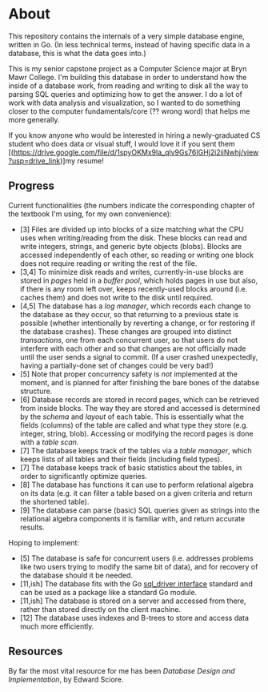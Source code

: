# About

This repository contains the internals of a very simple database engine, written in Go. (In less technical terms, instead of having specific data in a database, this is what the data goes into.)

This is my senior capstone project as a Computer Science major at Bryn Mawr College. I'm building this database in order to understand how the inside of a database work, from reading and writing to disk all the way to parsing SQL queries and optimizing how to get the answer. I do a lot of work with data analysis and visualization, so I wanted to do something closer to the computer fundamentals/core (?? wrong word) that helps me more generally.

If you know anyone who would be interested in hiring a newly-graduated CS student who does data or visual stuff, I would love it if you sent them [(https://drive.google.com/file/d/1spyOKMx9la_qlv9Gs76IGHj2i2iiNwhj/view?usp=drive_link)]my resume!

## Progress

Current functionalities (the numbers indicate the corresponding chapter of the textbook I'm using, for my own convenience):

- [3] Files are divided up into blocks of a size matching what the CPU uses when writing/reading from the disk. These blocks can read and write integers, strings, and generic byte objects (blobs). Blocks are accessed independently of each other, so reading or writing one block does not require reading or writing the rest of the file.
- [3,4] To minimize disk reads and writes, currently-in-use blocks are stored in _pages_ held in a _buffer pool_, which holds pages in use but also, if there is any room left over, keeps recently-used blocks around (i.e. caches them) and does not write to the disk until required.
- [4,5] The database has a _log manager_, which records each change to the database as they occur, so that returning to a previous state is possible (whether intentionally by reverting a change, or for restoring if the database crashes). These changes are grouped into distinct _transactions_, one from each concurrent user, so that users do not interfere with each other and so that changes are not officially made until the user sends a signal to commit. (If a user crashed unexpectedly, having a partially-done set of changes could be very bad!)
- [5] Note that proper concurrency safety is _not_ implemented at the moment, and is planned for after finishing the bare bones of the databse structure.
- [6] Database records are stored in record pages, which can be retrieved from inside blocks. The way they are stored and accessed is determined by the _schema_ and _layout_ of each table. This is essentially what the fields (columns) of the table are called and what type they store (e.g. integer, string, blob). Accessing or modifying the record pages is done with a _table scan_.
- [7] The database keeps track of the tables via a _table manager_, which keeps lists of all tables and their fields (including field types).
- [7] The database keeps track of basic statistics about the tables, in order to significantly optimize queries.
- [8] The database has functions it can use to perform relational algebra on its data (e.g. it can filter a table based on a given criteria and return the shortened table).
- [9] The database can parse (basic) SQL queries given as strings into the relational algebra components it is familiar with, and return accurate results.

Hoping to implement:

- [5] The database is safe for concurrent users (i.e. addresses problems like two users trying to modify the same bit of data), and for recovery of the database should it be needed.
- [11,ish] The database fits with the Go [sql_driver interface](https://pkg.go.dev/database/sql/driver@go1.19.4) standard and can be used as a package like a standard Go module.
- [11,ish] The database is stored on a server and accessed from there, rather than stored directly on the client machine.
- [12] The database uses indexes and B-trees to store and access data much more efficiently.

## Resources

By far the most vital resource for me has been _Database Design and Implementation_, by Edward Sciore.
